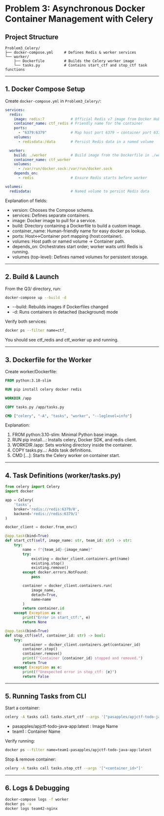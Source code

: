 # Problem 3: Asynchronous Docker Container Management with Celery

## Project Structure

```
Problem3_Celery/
├── docker-compose.yml     # Defines Redis & worker services
└── worker/
    ├── Dockerfile         # Builds the Celery worker image
    └── tasks.py           # Contains start_ctf and stop_ctf task functions
```

---

## 1. Docker Compose Setup

Create `docker-compose.yml` in `Problem3_Celery/`:

```yaml
services:
  redis:
    image: redis:7            # Official Redis v7 image from Docker Hub
    container_name: ctf_redis # Friendly name for the container
    ports:
      - "6379:6379"           # Map host port 6379 → container port 6379
    volumes:
      - redisdata:/data       # Persist Redis data in a named volume

  worker:
    build: ./worker           # Build image from the Dockerfile in ./worker
    container_name: ctf_worker
    volumes:
      - /var/run/docker.sock:/var/run/docker.sock
    depends_on:
      - redis                 # Ensure Redis starts before worker

volumes:
  redisdata:                  # Named volume to persist Redis data
```

Explanation of fields:

- version: Chooses the Compose schema.
- services: Defines separate containers.
- image: Docker image to pull for a service.
- build: Directory containing a Dockerfile to build a custom image.
- container_name: Human-friendly name for easy docker ps lookup.
- ports: Host↔Container port mapping (host:container).
- volumes: Host path or named volume → Container path.
- depends_on: Orchestrates start order; worker waits until Redis is running.
- volumes (top-level): Defines named volumes for persistent storage.

---

## 2. Build & Launch

From the Q3/ directory, run:

```bash
docker-compose up --build -d
```

- --build: Rebuilds images if Dockerfiles changed
- -d: Runs containers in detached (background) mode

Verify both services:

```bash
docker ps --filter name=ctf_
```

You should see ctf_redis and ctf_worker up and running.

---

## 3. Dockerfile for the Worker

Create worker/Dockerfile:

```dockerfile
FROM python:3.10-slim

RUN pip install celery docker redis

WORKDIR /app

COPY tasks.py /app/tasks.py

CMD ["celery", "-A", "tasks", "worker", "--loglevel=info"]
```

Explanation:

1. FROM python:3.10-slim: Minimal Python base image.
2. RUN pip install...: Installs celery, Docker SDK, and redis client.
3. WORKDIR /app: Sets working directory inside the container.
4. COPY tasks.py...: Adds task definitions.
5. CMD [...]: Starts the Celery worker on container start.

---

## 4. Task Definitions (worker/tasks.py)

```python
from celery import Celery
import docker

app = Celery(
    'tasks',
    broker='redis://redis:6379/0',
    backend='redis://redis:6379/1'
)

docker_client = docker.from_env()

@app.task(bind=True)
def start_ctf(self, image_name: str, team_id: str) -> str:
    try:
        name = f"{team_id}-{image_name}"
        try:
            existing = docker_client.containers.get(name)
            existing.stop()
            existing.remove()
        except docker.errors.NotFound:
            pass

        container = docker_client.containers.run(
            image_name,
            detach=True,
            name=name
        )
        return container.id
    except Exception as e:
        print("Error in start_ctf:", e)
        return None

@app.task(bind=True)
def stop_ctf(self, container_id: str) -> bool:
    try:
        container = docker_client.containers.get(container_id)
        container.stop()
        container.remove()
        print(f"Container {container_id} stopped and removed.")
        return True
    except Exception as e:
        print(f"Unexpected error in stop_ctf: {e}")
        return False

```

---

## 5. Running Tasks from CLI

Start a container:

```bash
celery -A tasks call tasks.start_ctf --args '["pasapples/apjctf-todo-java-app:latest","team1"]'
```
- pasapples/apjctf-todo-java-app:latest : Image Name 
- team1 : Container Name

Verify running:

```bash
docker ps --filter name=team1-pasapples/apjctf-todo-java-app:latest
```

Stop & remove container:

```bash
celery -A tasks call tasks.stop_ctf --args '["<container_id>"]'
```

---

## 6. Logs & Debugging

```bash
docker-compose logs -f worker
docker ps -a
docker logs team42-nginx
```
